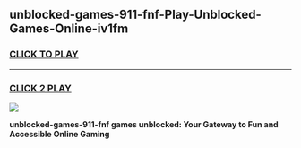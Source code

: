 
## unblocked-games-911-fnf-Play-Unblocked-Games-Online-iv1fm
<h3>
<a href="https://premium76.site?title=unblocked-games-911-fnf&ref=25A">CLICK TO PLAY</a></h3>
<hr>

<h3>
<a href="https://premium76.site?title=unblocked-games-911-fnf&ref=25A">CLICK 2 PLAY</a>
  
</h3>

<a href="https://premium76.site?title=unblocked-games-911-fnf&ref=25A"><img src="https://clearcache.store/games.png"></a>


**unblocked-games-911-fnf games unblocked: Your Gateway to Fun and Accessible Online Gaming**
